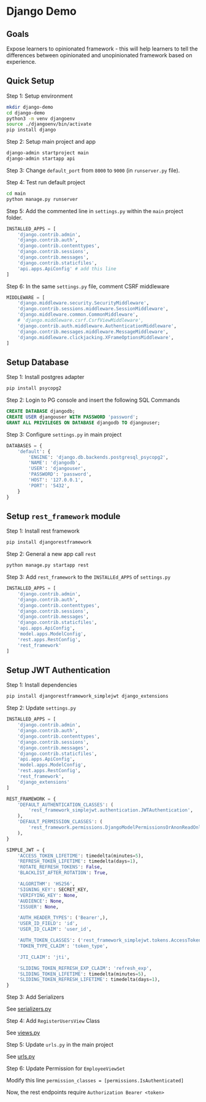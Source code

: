# Django Demo

## Goals

Expose learners to opinionated framework - this will help learners to tell the differences between opinionated and unopinionated framework based on experience.

## Quick Setup

Step 1: Setup environment

```sh
mkdir django-demo 
cd django-demo
python3 -m venv djangoenv
source ./djangoenv/bin/activate
pip install django
```

Step 2: Setup main project and app

```sh
django-admin startproject main
django-admin startapp api
```

Step 3: Change `default_port` from `8000` to `9000` (in `runserver.py` file).

Step 4: Test run default project

```sh
cd main
python manage.py runserver
```

Step 5: Add the commented line in `settings.py` within the `main` project folder.

```python
INSTALLED_APPS = [
    'django.contrib.admin',
    'django.contrib.auth',
    'django.contrib.contenttypes',
    'django.contrib.sessions',
    'django.contrib.messages',
    'django.contrib.staticfiles',
    'api.apps.ApiConfig' # add this line
]
```

Step 6: In the same `settings.py` file, comment CSRF middleware

```python
MIDDLEWARE = [
    'django.middleware.security.SecurityMiddleware',
    'django.contrib.sessions.middleware.SessionMiddleware',
    'django.middleware.common.CommonMiddleware',
    # 'django.middleware.csrf.CsrfViewMiddleware',
    'django.contrib.auth.middleware.AuthenticationMiddleware',
    'django.contrib.messages.middleware.MessageMiddleware',
    'django.middleware.clickjacking.XFrameOptionsMiddleware',
]
```

## Setup Database

Step 1: Install postgres adapter

```sh
pip install psycopg2
```

Step 2: Login to PG console and insert the following SQL Commands

```sql
CREATE DATABASE djangodb;
CREATE USER djangouser WITH PASSWORD 'password';
GRANT ALL PRIVILEGES ON DATABASE djangodb TO djangouser;
```

Step 3: Configure `settings.py` in main project

```python
DATABASES = {
    'default': {
        'ENGINE': 'django.db.backends.postgresql_psycopg2',
        'NAME': 'djangodb', 
        'USER': 'djangouser', 
        'PASSWORD': 'password',
        'HOST': '127.0.0.1', 
        'PORT': '5432',
    }
}
```

## Setup `rest_framework` module

Step 1: Install rest framework

```sh
pip install djangorestframework
```

Step 2: General a new app call `rest`

```sh
python manage.py startapp rest
```

Step 3: Add `rest_framework` to the `INSTALLEd_APPS` of `settings.py`

```python
INSTALLED_APPS = [
    'django.contrib.admin',
    'django.contrib.auth',
    'django.contrib.contenttypes',
    'django.contrib.sessions',
    'django.contrib.messages',
    'django.contrib.staticfiles',
    'api.apps.ApiConfig',
    'model.apps.ModelConfig',
    'rest.apps.RestConfig',
    'rest_framework'
]
```

## Setup JWT Authentication

Step 1: Install dependencies

```sh
pip install djangorestframework_simplejwt django_extensions
```

Step 2: Update `settings.py`

```python
INSTALLED_APPS = [
    'django.contrib.admin',
    'django.contrib.auth',
    'django.contrib.contenttypes',
    'django.contrib.sessions',
    'django.contrib.messages',
    'django.contrib.staticfiles',
    'api.apps.ApiConfig',
    'model.apps.ModelConfig',
    'rest.apps.RestConfig',
    'rest_framework',
    'django_extensions'
]

REST_FRAMEWORK = {
    'DEFAULT_AUTHENTICATION_CLASSES': (
        'rest_framework_simplejwt.authentication.JWTAuthentication',
    ),
    'DEFAULT_PERMISSION_CLASSES': (
        'rest_framework.permissions.DjangoModelPermissionsOrAnonReadOnly',
    ),
}

SIMPLE_JWT = {
    'ACCESS_TOKEN_LIFETIME': timedelta(minutes=5),
    'REFRESH_TOKEN_LIFETIME': timedelta(days=1),
    'ROTATE_REFRESH_TOKENS': False,
    'BLACKLIST_AFTER_ROTATION': True,

    'ALGORITHM': 'HS256',
    'SIGNING_KEY': SECRET_KEY,
    'VERIFYING_KEY': None,
    'AUDIENCE': None,
    'ISSUER': None,

    'AUTH_HEADER_TYPES': ('Bearer',),
    'USER_ID_FIELD': 'id',
    'USER_ID_CLAIM': 'user_id',

    'AUTH_TOKEN_CLASSES': ('rest_framework_simplejwt.tokens.AccessToken',),
    'TOKEN_TYPE_CLAIM': 'token_type',

    'JTI_CLAIM': 'jti',

    'SLIDING_TOKEN_REFRESH_EXP_CLAIM': 'refresh_exp',
    'SLIDING_TOKEN_LIFETIME': timedelta(minutes=5),
    'SLIDING_TOKEN_REFRESH_LIFETIME': timedelta(days=1),
}
```

Step 3: Add Serializers

See [serializers.py](./main/rest/serializers.py)

Step 4: Add `RegisterUsersView` Class

See [views.py](./main/rest/views.py)

Step 5: Update `urls.py` in the main project

See [urls.py](./main/main/urls.py)

Step 6: Update Permission for `EmployeeViewSet`

Modify this line `permission_classes = [permissions.IsAuthenticated]`

Now, the rest endpoints require `Authorization Bearer <token>`